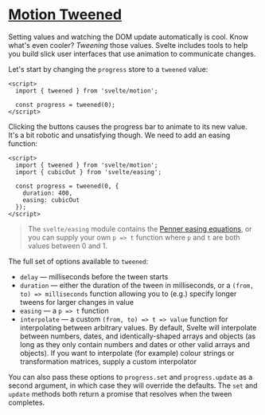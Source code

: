 # [Motion  Tweened](https://svelte.dev/tutorial/tweened)

Setting values and watching the DOM update automatically is cool. Know what's even cooler? _Tweening_ those values. Svelte includes tools to help you build slick user interfaces that use animation to communicate changes.

Let's start by changing the `progress` store to a `tweened` value:

```svelte
<script>
  import { tweened } from 'svelte/motion';

  const progress = tweened(0);
</script>
```

Clicking the buttons causes the progress bar to animate to its new value. It's a bit robotic and unsatisfying though. We need to add an easing function:

```svelte
<script>
  import { tweened } from 'svelte/motion';
  import { cubicOut } from 'svelte/easing';

  const progress = tweened(0, {
    duration: 400,
    easing: cubicOut
  });
</script>
```

> The `svelte/easing` module contains the [Penner easing equations](https://web.archive.org/web/20190805215728/http://robertpenner.com/easing/), or you can supply your own `p => t` function where `p` and `t` are both values between 0 and 1.

The full set of options available to `tweened`:

- `delay` — milliseconds before the tween starts
- `duration` — either the duration of the tween in milliseconds, or a `(from, to) => milliseconds` function allowing you to (e.g.) specify longer tweens for larger changes in value
- `easing` — a `p => t` function
- `interpolate` — a custom `(from, to) => t => value` function for interpolating between arbitrary values. By default, Svelte will interpolate between numbers, dates, and identically-shaped arrays and objects (as long as they only contain numbers and dates or other valid arrays and objects). If you want to interpolate (for example) colour strings or transformation matrices, supply a custom interpolator

You can also pass these options to `progress.set` and `progress.update` as a second argument, in which case they will override the defaults. The `set` and `update` methods both return a promise that resolves when the tween completes.
